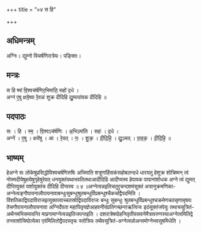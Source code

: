 +++
title = "०४ स हि"

+++
## अधिमन्त्रम्
अग्निः। द्युम्नो विचर्षणिरात्रेयः। पङ्क्तिः।

## मन्त्रः
स हि ष्मा॑ वि॒श्वच॑र्षणिर॒भिमा॑ति॒ सहो॑ द॒धे ।  
अग्न॑ ए॒षु क्षये॒ष्वा रे॒वन्नः॑ शुक्र दीदिहि द्यु॒मत्पा॑वक दीदिहि ॥

## पदपाठः
सः । हि । स्म॒ । वि॒श्वऽच॑र्षणिः । अ॒भिऽमा॑ति । सहः॑ । द॒धे ।  
अग्ने॑ । ए॒षु । क्षये॑षु । आ । रे॒वत् । नः॒ । शु॒क्र॒ । दी॒दि॒हि॒ । द्यु॒ऽमत् । पा॒व॒क॒ । दी॒दि॒हि॒ ॥

## भाष्यम्
हेअग्ने सः लोकेषुप्रसिद्धोविश्वचर्षणिरुषिः अभिमाति शत्रूणांहिंसकंसहोबलन्दधे धारयतु हेशुक्र शोचिष्मन् त्वं नोस्मदीयेषुक्षयेषुगृहेषुरेवत् धनयुक्तंयथाभवतितथाआदीदिहि आदीप्यस्व हेपावक पापानांशोधक अग्ने त्वं द्युमत् दीप्तियुक्तं यशोयुक्तंच दीदिहि दीप्यस्व ॥ ४ ॥अग्नेत्वन्नइतिचतुरृचन्दशमंसूक्तं अत्रानुक्रमणिका-अग्नेत्वङ्गौपायनालौपायनावाबन्धुःसुबन्धुश्रुतबन्धुर्विप्रबन्धुश्चैकर्चाद्वैपदमिति । विंशतिकाद्विपदाविराजइत्युक्तत्वाच्चतस्रोद्विपदाविराजः बन्धुः सुबन्धुः श्रुतबन्धुर्विप्रबन्धुश्चक्रमेणचतसृणामृषयः तेचगौपायनालौपायनावा अग्निर्देवता महापितृयज्ञेआहवनीयंप्रतिगच्छन्तऋत्विजः इदंसूक्तंजपेयुः तथाचसूत्रितं-अथैनमभिसमायन्ति माप्रगामाग्नेत्वन्नइतिजपन्तइति । दशरात्रेषष्ठेहनितृतीयसवनेमैत्रावरुणस्याअग्नेत्वमितिद्वे तन्त्वाशोचिष्ठेत्येका एवंमिलितोद्वैपदस्तृचः स्तोत्रियः तथैवसूत्रितं-अग्नेत्वन्नोअन्तमोग्नेभवसुषमिधेति ।